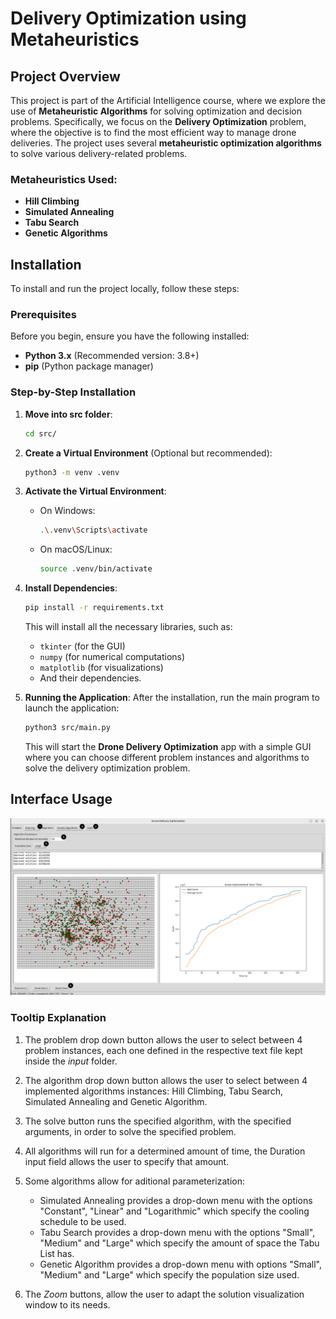 # Delivery Optimization using Metaheuristics

## Project Overview

This project is part of the Artificial Intelligence course, where we explore the use of **Metaheuristic Algorithms** for solving optimization and decision problems. Specifically, we focus on the **Delivery Optimization** problem, where the objective is to find the most efficient way to manage drone deliveries. The project uses several **metaheuristic optimization algorithms** to solve various delivery-related problems.

### Metaheuristics Used:
- **Hill Climbing**
- **Simulated Annealing**
- **Tabu Search**
- **Genetic Algorithms**

## Installation

To install and run the project locally, follow these steps:

### Prerequisites

Before you begin, ensure you have the following installed:

- **Python 3.x** (Recommended version: 3.8+)
- **pip** (Python package manager)

### Step-by-Step Installation

1. **Move into src folder**:
    ```bash
    cd src/
    ```

2. **Create a Virtual Environment** (Optional but recommended):
    ```bash
    python3 -m venv .venv
    ```

3. **Activate the Virtual Environment**:
   - On Windows:
     ```bash
     .\.venv\Scripts\activate
     ```
   - On macOS/Linux:
     ```bash
     source .venv/bin/activate
     ```

4. **Install Dependencies**:
    ```bash
    pip install -r requirements.txt
    ```

    This will install all the necessary libraries, such as:
    - `tkinter` (for the GUI)
    - `numpy` (for numerical computations)
    - `matplotlib` (for visualizations)
    - And their dependencies.

5. **Running the Application**:
    After the installation, run the main program to launch the application:
    ```bash
    python3 src/main.py
    ```

    This will start the **Drone Delivery Optimization** app with a simple GUI where you can choose different problem instances and algorithms to solve the delivery optimization problem.

## Interface Usage

![Image showing the interface with tips](./images/interface.png "Interface")

### Tooltip Explanation

1. The problem drop down button allows the user to select between 4 problem instances, each one defined in the respective text file kept inside the _input_ folder.

2. The algorithm drop down button allows the user to select between 4 implemented algorithms instances: Hill Climbing, Tabu Search, Simulated Annealing and Genetic Algorithm.

3. The solve button runs the specified algorithm, with the specified arguments, in order to solve the specified problem.

4. All algorithms will run for a determined amount of time, the Duration input field allows the user to specify that amount.

5. Some algorithms allow for aditional parameterization:
    - Simulated Annealing provides a drop-down menu with the options "Constant", "Linear" and "Logarithmic" which specify the cooling schedule to be used.
    - Tabu Search provides a drop-down menu with the options "Small", "Medium" and "Large" which specify the amount of space the Tabu List has.
    - Genetic Algorithm provides a drop-down menu with options "Small", "Medium" and "Large" which specify the population size used.

6. The _Zoom_ buttons, allow the user to adapt the solution visualization window to its needs. 
